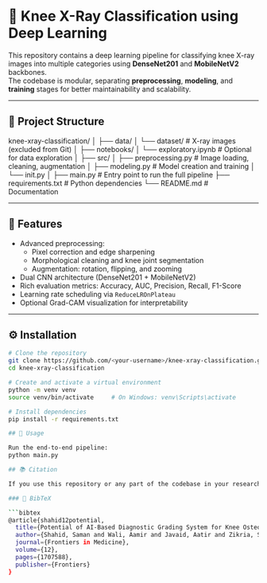 # 🦵 Knee X-Ray Classification using Deep Learning

This repository contains a deep learning pipeline for classifying knee X-ray images into multiple categories using **DenseNet201** and **MobileNetV2** backbones.  
The codebase is modular, separating **preprocessing**, **modeling**, and **training** stages for better maintainability and scalability.

---

## 📁 Project Structure

knee-xray-classification/
│
├── data/
│ └── dataset/ # X-ray images (excluded from Git)
│
├── notebooks/
│ └── exploratory.ipynb # Optional for data exploration
│
├── src/
│ ├── preprocessing.py # Image loading, cleaning, augmentation
│ ├── modeling.py # Model creation and training
│ └── init.py
│
├── main.py # Entry point to run the full pipeline
├── requirements.txt # Python dependencies
└── README.md # Documentation


---

## 🧠 Features

- Advanced preprocessing:
  - Pixel correction and edge sharpening  
  - Morphological cleaning and knee joint segmentation  
  - Augmentation: rotation, flipping, and zooming  
- Dual CNN architecture (DenseNet201 + MobileNetV2)  
- Rich evaluation metrics: Accuracy, AUC, Precision, Recall, F1-Score  
- Learning rate scheduling via `ReduceLROnPlateau`  
- Optional Grad-CAM visualization for interpretability  

---

## ⚙️ Installation

```bash
# Clone the repository
git clone https://github.com/<your-username>/knee-xray-classification.git
cd knee-xray-classification

# Create and activate a virtual environment
python -m venv venv
source venv/bin/activate     # On Windows: venv\Scripts\activate

# Install dependencies
pip install -r requirements.txt 

## 🚀 Usage

Run the end-to-end pipeline:
python main.py

## 📚 Citation

If you use this repository or any part of the codebase in your research or project, please cite it as follows:

### 🔖 BibTeX

```bibtex
@article{shahid12potential,
  title={Potential of AI-Based Diagnostic Grading System for Knee Osteoarthritis (KOA)},
  author={Shahid, Saman and Wali, Aamir and Javaid, Aatir and Zikria, Shahid and Osman, Onur and Rasheed, Jawad},
  journal={Frontiers in Medicine},
  volume={12},
  pages={1707588},
  publisher={Frontiers}
}

